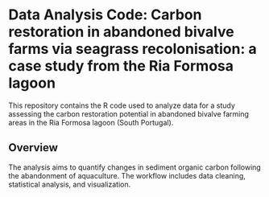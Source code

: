 # Data Analysis Code: Carbon restoration in abandoned bivalve farms via seagrass recolonisation: a case study from the Ria Formosa lagoon

This repository contains the R code used to analyze data for a study assessing the carbon restoration potential in abandoned bivalve farming areas in the Ria Formosa lagoon (South Portugal).

## Overview

The analysis aims to quantify changes in sediment organic carbon following the abandonment of aquaculture. The workflow includes data cleaning, statistical analysis, and visualization.
